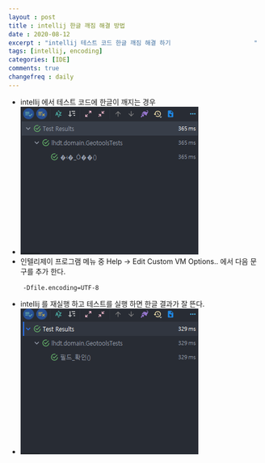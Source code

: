 ```yaml
---
layout : post
title : intellij 한글 깨짐 해결 방법
date : 2020-08-12
excerpt : "intellij 테스트 코드 한글 깨짐 해결 하기                       "
tags: [intellij, encoding]
categories: [IDE]
comments: true
changefreq : daily
---
```


- intellij 에서 테스트 코드에 한글이 깨지는 경우 
- <img src="/static/img/intellij-encoding/before.png">
- 인텔리제이 프로그램 메뉴 중 Help -> Edit Custom VM Options.. 에서 다음 문구를 추가 한다.
~~~ text
    -Dfile.encoding=UTF-8
~~~
- intellij 를 재실행 하고 테스트를 실행 하면 한글 결과가 잘 뜬다.
- <img src="/static/img/intellij-encoding/after.png">
    
  
